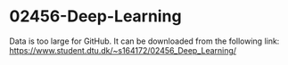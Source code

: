# 02456-Deep-Learning
Data is too large for GitHub. It can be downloaded from the following link: https://www.student.dtu.dk/~s164172/02456_Deep_Learning/
